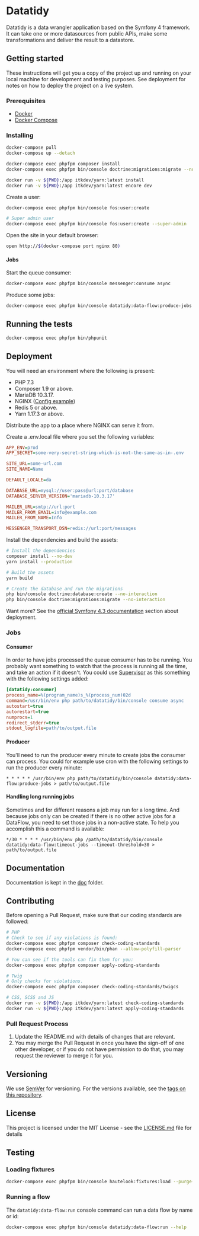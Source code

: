 # Datatidy

Datatidy is a data wrangler application based on the Symfony 4 framework. It can take one or more datasources from public APIs, make some transformations and deliver the result to a datastore.

## Getting started

These instructions will get you a copy of the project up and running on your local machine for development and testing purposes. See deployment for notes on how to deploy the project on a live system.

### Prerequisites

- [Docker](https://docs.docker.com/install/)
- [Docker Compose](https://docs.docker.com/compose/install/)

### Installing

```bash
docker-compose pull
docker-compose up --detach

docker-compose exec phpfpm composer install
docker-compose exec phpfpm bin/console doctrine:migrations:migrate --no-interaction

docker run -v ${PWD}:/app itkdev/yarn:latest install
docker run -v ${PWD}:/app itkdev/yarn:latest encore dev
```

Create a user:

```bash
docker-compose exec phpfpm bin/console fos:user:create

# Super admin user
docker-compose exec phpfpm bin/console fos:user:create --super-admin
```

Open the site in your default browser:

```bash
open http://$(docker-compose port nginx 80)
```

#### Jobs

Start the queue consumer:

```bash
docker-compose exec phpfpm bin/console messenger:consume async
```

Produce some jobs:

```bash
docker-compose exec phpfpm bin/console datatidy:data-flow:produce-jobs
```

## Running the tests

```bash
docker-compose exec phpfpm bin/phpunit
```

## Deployment

You will need an environment where the following is present:

- PHP 7.3
- Composer 1.9 or above.
- MariaDB 10.3.17.
- NGINX ([Config example](.docker/vhost.conf))
- Redis 5 or above.
- Yarn 1.17.3 or above.

Distribute the app to a place where NGINX can serve it from.

Create a .env.local file where you set the following variables:
```ini
APP_ENV=prod
APP_SECRET=some-very-secret-string-which-is-not-the-same-as-in-.env

SITE_URL=some-url.com
SITE_NAME=Name

DEFAULT_LOCALE=da

DATABASE_URL=mysql://user:pass@url:port/database
DATABASE_SERVER_VERSION='mariadb-10.3.17'

MAILER_URL=smtp://url:port
MAILER_FROM_EMAIL=info@example.com
MAILER_FROM_NAME=Info

MESSENGER_TRANSPORT_DSN=redis://url:port/messages
```

Install the dependencies and build the assets:

```bash
# Install the dependencies
composer install --no-dev
yarn install --production

# Build the assets
yarn build

# Create the database and run the migrations
php bin/console doctrine:database:create --no-interaction
php bin/console doctrine:migrations:migrate --no-interaction
```

Want more? See the [official Symfony 4.3 documentation](https://symfony.com/doc/4.3/deployment.html) section about deployment.

### Jobs

#### Consumer

In order to have jobs processed the queue consumer has to be running. You probably want something to watch that the process is running all the time, and take an action if it doesn't. You could use [Supervisor](http://supervisor.org) as this something with the following settings added:

```ini
[datatidy:consumer]
process_name=%(program_name)s_%(process_num)02d
command=/usr/bin/env php path/to/datatidy/bin/console consume async
autostart=true
autorestart=true
numprocs=1
redirect_stderr=true
stdout_logfile=path/to/output.file
```

#### Producer

You'll need to run the producer every minute to create jobs the consumer can process. You could for example use cron with the following settings to run the producer every minute: 

```crontab
* * * * * /usr/bin/env php path/to/datatidy/bin/console datatidy:data-flow:produce-jobs > path/to/output.file
```

#### Handling long running jobs

Sometimes and for different reasons a job may run for a long time. And because jobs only can be created if there is no other active jobs for a DataFlow, you need to set those jobs in a non-active state.
To help you accomplish this a command is available: 
```crontab
*/30 * * * * /usr/bin/env php /path/to/datatidy/bin/console datatidy:data-flow:timeout-jobs --timeout-threshold=30 > path/to/output.file
```

## Documentation

Documentation is kept in the [doc](doc) folder.

## Contributing

Before opening a Pull Request, make sure that our coding standards are followed:

```bash
# PHP
# Check to see if any violations is found:
docker-compose exec phpfpm composer check-coding-standards
docker-compose exec phpfpm vendor/bin/phan --allow-polyfill-parser

# You can see if the tools can fix them for you:
docker-compose exec phpfpm composer apply-coding-standards

# Twig
# Only checks for violations.
docker-compose exec phpfpm composer check-coding-standards/twigcs

# CSS, SCSS and JS
docker run -v ${PWD}:/app itkdev/yarn:latest check-coding-standards
docker run -v ${PWD}:/app itkdev/yarn:latest apply-coding-standards
```

### Pull Request Process

1. Update the README.md with details of changes that are relevant.
2. You may merge the Pull Request in once you have the sign-off of one other developer, or if you
   do not have permission to do that, you may request the reviewer to merge it for you.

## Versioning

We use [SemVer](http://semver.org/) for versioning. For the versions available, see the [tags on this repository](https://github.com/itk-dev/datatidy/tags).

## License

This project is licensed under the MIT License - see the [LICENSE.md](LICENSE.md) file for details

## Testing

### Loading fixtures

```sh
docker-compose exec phpfpm bin/console hautelook:fixtures:load --purge-with-truncate --no-interaction
```

### Running a flow

The `datatidy:data-flow:run` console command can run a data flow by name or id:

```sh
docker-compose exec phpfpm bin/console datatidy:data-flow:run --help
```
